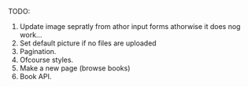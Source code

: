 TODO: 

1. Update image sepratly from athor input forms athorwise it does nog work... 
2. Set default picture if no files are uploaded
3. Pagination. 
4. Ofcourse styles. 
5. Make a new page (browse books)
6. Book API. 